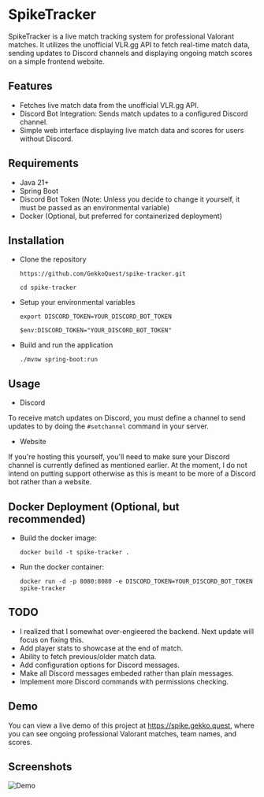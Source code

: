 # SpikeTracker

SpikeTracker is a live match tracking system for professional Valorant matches. It utilizes the unofficial VLR.gg API to fetch real-time match data, sending updates to Discord channels and displaying ongoing match scores on a simple frontend website.

## Features

- Fetches live match data from the unofficial VLR.gg API.
- Discord Bot Integration: Sends match updates to a configured Discord channel.
- Simple web interface displaying live match data and scores for users without Discord.

## Requirements
- Java 21+
- Spring Boot
- Discord Bot Token (Note: Unless you decide to change it yourself, it must be passed as an environmental variable)
- Docker (Optional, but preferred for containerized deployment)

## Installation

- Clone the repository

  `https://github.com/GekkoQuest/spike-tracker.git`
  
  `cd spike-tracker`
  
- Setup your environmental variables
  
  `export DISCORD_TOKEN=YOUR_DISCORD_BOT_TOKEN`
  
  `$env:DISCORD_TOKEN="YOUR_DISCORD_BOT_TOKEN"`
  
- Build and run the application

  `./mvnw spring-boot:run`

## Usage
- Discord

To receive match updates on Discord, you must define a channel to send updates to by doing the `#setchannel` command in your server.

- Website

If you're hosting this yourself, you'll need to make sure your Discord channel is currently defined as mentioned earlier. At the moment, I do not intend on putting support otherwise as this is meant to be more of a Discord bot rather than a website.

## Docker Deployment (Optional, but recommended)
- Build the docker image:
  
  `docker build -t spike-tracker .`
  
- Run the docker container:
  
  `docker run -d -p 8080:8080 -e DISCORD_TOKEN=YOUR_DISCORD_BOT_TOKEN spike-tracker`
  

## TODO
- I realized that I somewhat over-engieered the backend. Next update will focus on fixing this.
- Add player stats to showcase at the end of match.
- Ability to fetch previous/older match data.
- Add configuration options for Discord messages.
- Make all Discord messages embeded rather than plain messages.
- Implement more Discord commands with permissions checking.

## Demo
You can view a live demo of this project at https://spike.gekko.quest, where you can see ongoing professional Valorant matches, team names, and scores.

## Screenshots
![Demo](https://i.imgur.com/nc5AzY3m.jpg)
